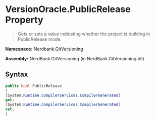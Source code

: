 # VersionOracle.PublicRelease Property
> Gets or sets a value indicating whether the project is building in PublicRelease mode.

**Namespace:** Nerdbank.GitVersioning

**Assembly:** NerdBank.GitVersioning (in NerdBank.GitVersioning.dll)
## Syntax
~~~~csharp
public bool PublicRelease
{
[System.Runtime.CompilerServices.CompilerGenerated]
get;
[System.Runtime.CompilerServices.CompilerGenerated]
set;
}
~~~~
